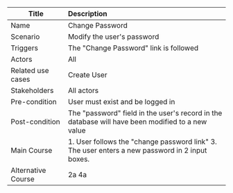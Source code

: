 | Title | Description |
|-------|:------------|
| Name | Change Password|
| Scenario | Modify the user's password |
| Triggers | The "Change Password" link is followed |
| Actors | All |
| Related use cases| Create User |
| Stakeholders | All actors|
| Pre-condition | User must exist and be logged in |
| Post-condition | The "password" field in the user's record in the database will have been modified to a new value |
| Main Course | 1. User follows the "change password link" 3. The user enters a new password in 2 input boxes. | 2. Display Form to add new password.  4. The system will update the user's record in Database & will display "Success" Message|
| Alternative Course |2a 4a| If failure to redirect, If failure to modify record| display alert message, display alert message |

